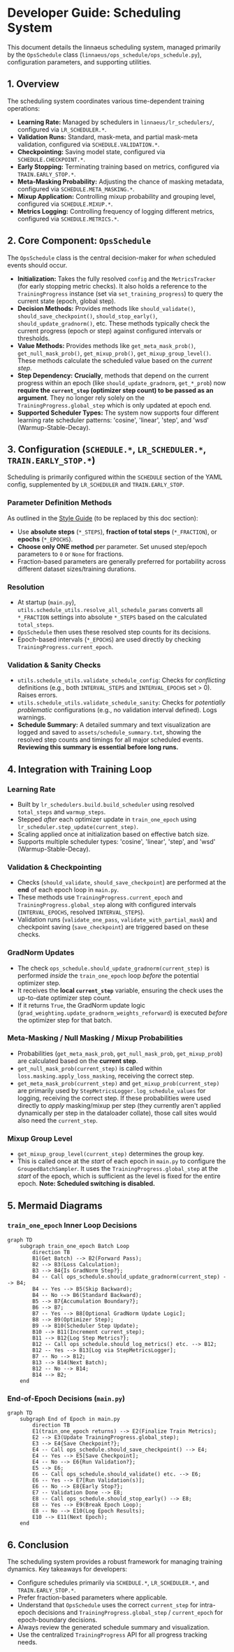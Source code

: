 # Developer Guide: Scheduling System

This document details the linnaeus scheduling system, managed primarily by the `OpsSchedule` class (`linnaeus/ops_schedule/ops_schedule.py`), configuration parameters, and supporting utilities.

## 1. Overview

The scheduling system coordinates various time-dependent training operations:

-   **Learning Rate:** Managed by schedulers in `linnaeus/lr_schedulers/`, configured via `LR_SCHEDULER.*`.
-   **Validation Runs:** Standard, mask-meta, and partial mask-meta validation, configured via `SCHEDULE.VALIDATION.*`.
-   **Checkpointing:** Saving model state, configured via `SCHEDULE.CHECKPOINT.*`.
-   **Early Stopping:** Terminating training based on metrics, configured via `TRAIN.EARLY_STOP.*`.
-   **Meta-Masking Probability:** Adjusting the chance of masking metadata, configured via `SCHEDULE.META_MASKING.*`.
-   **Mixup Application:** Controlling mixup probability and grouping level, configured via `SCHEDULE.MIXUP.*`.
-   **Metrics Logging:** Controlling frequency of logging different metrics, configured via `SCHEDULE.METRICS.*`.

## 2. Core Component: `OpsSchedule`

The `OpsSchedule` class is the central decision-maker for *when* scheduled events should occur.

-   **Initialization:** Takes the fully resolved `config` and the `MetricsTracker` (for early stopping metric checks). It also holds a reference to the `TrainingProgress` instance (set via `set_training_progress`) to query the current state (epoch, global step).
-   **Decision Methods:** Provides methods like `should_validate()`, `should_save_checkpoint()`, `should_stop_early()`, `should_update_gradnorm()`, etc. These methods typically check the current progress (epoch or step) against configured intervals or thresholds.
-   **Value Methods:** Provides methods like `get_meta_mask_prob()`, `get_null_mask_prob()`, `get_mixup_prob()`, `get_mixup_group_level()`. These methods calculate the scheduled value based on the *current step*.
-   **Step Dependency:** **Crucially**, methods that depend on the current progress within an epoch (like `should_update_gradnorm`, `get_*_prob`) now **require the `current_step` (optimizer step count) to be passed as an argument**. They no longer rely solely on the `TrainingProgress.global_step` which is only updated at epoch end.
-   **Supported Scheduler Types:** The system now supports four different learning rate scheduler patterns: 'cosine', 'linear', 'step', and 'wsd' (Warmup-Stable-Decay).

## 3. Configuration (`SCHEDULE.*`, `LR_SCHEDULER.*`, `TRAIN.EARLY_STOP.*`)

Scheduling is primarily configured within the `SCHEDULE` section of the YAML config, supplemented by `LR_SCHEDULER` and `TRAIN.EARLY_STOP`.

### Parameter Definition Methods

As outlined in the [Style Guide](./style_guides/schedule_parameters.md) (to be replaced by this doc section):

-   Use **absolute steps** (`*_STEPS`), **fraction of total steps** (`*_FRACTION`), or **epochs** (`*_EPOCHS`).
-   **Choose only ONE method** per parameter. Set unused step/epoch parameters to `0` or `None` for fractions.
-   Fraction-based parameters are generally preferred for portability across different dataset sizes/training durations.

### Resolution

-   At startup (`main.py`), `utils.schedule_utils.resolve_all_schedule_params` converts all `*_FRACTION` settings into absolute `*_STEPS` based on the calculated `total_steps`.
-   `OpsSchedule` then uses these resolved step counts for its decisions.
-   Epoch-based intervals (`*_EPOCHS`) are used directly by checking `TrainingProgress.current_epoch`.

### Validation & Sanity Checks

-   `utils.schedule_utils.validate_schedule_config`: Checks for *conflicting* definitions (e.g., both `INTERVAL_STEPS` and `INTERVAL_EPOCHS` set > 0). Raises errors.
-   `utils.schedule_utils.validate_schedule_sanity`: Checks for *potentially problematic* configurations (e.g., no validation interval defined). Logs warnings.
-   **Schedule Summary:** A detailed summary and text visualization are logged and saved to `assets/schedule_summary.txt`, showing the resolved step counts and timings for all major scheduled events. **Reviewing this summary is essential before long runs.**

## 4. Integration with Training Loop

### Learning Rate

-   Built by `lr_schedulers.build.build_scheduler` using resolved `total_steps` and `warmup_steps`.
-   Stepped *after* each optimizer update in `train_one_epoch` using `lr_scheduler.step_update(current_step)`.
-   Scaling applied once at initialization based on effective batch size.
-   Supports multiple scheduler types: 'cosine', 'linear', 'step', and 'wsd' (Warmup-Stable-Decay).

### Validation & Checkpointing

-   Checks (`should_validate`, `should_save_checkpoint`) are performed at the **end** of each epoch loop in `main.py`.
-   These methods use `TrainingProgress.current_epoch` and `TrainingProgress.global_step` along with configured intervals (`INTERVAL_EPOCHS`, resolved `INTERVAL_STEPS`).
-   Validation runs (`validate_one_pass`, `validate_with_partial_mask`) and checkpoint saving (`save_checkpoint`) are triggered based on these checks.

### GradNorm Updates

-   The check `ops_schedule.should_update_gradnorm(current_step)` is performed *inside* the `train_one_epoch` loop *before* the potential optimizer step.
-   It receives the **local `current_step`** variable, ensuring the check uses the up-to-date optimizer step count.
-   If it returns `True`, the GradNorm update logic (`grad_weighting.update_gradnorm_weights_reforward`) is executed *before* the optimizer step for that batch.

### Meta-Masking / Null Masking / Mixup Probabilities

-   Probabilities (`get_meta_mask_prob`, `get_null_mask_prob`, `get_mixup_prob`) are calculated based on the **current step**.
-   `get_null_mask_prob(current_step)` is called within `loss.masking.apply_loss_masking`, receiving the correct step.
-   `get_meta_mask_prob(current_step)` and `get_mixup_prob(current_step)` are primarily used by `StepMetricsLogger.log_schedule_values` for logging, receiving the correct step. If these probabilities were used directly to *apply* masking/mixup per step (they currently aren't applied dynamically per step in the dataloader collate), those call sites would also need the `current_step`.

### Mixup Group Level

-   `get_mixup_group_level(current_step)` determines the group key.
-   This is called once at the *start* of each epoch in `main.py` to configure the `GroupedBatchSampler`. It uses the `TrainingProgress.global_step` at the *start* of the epoch, which is sufficient as the level is fixed for the entire epoch. **Note: Scheduled switching is disabled.**

## 5. Mermaid Diagrams

### `train_one_epoch` Inner Loop Decisions

```mermaid
graph TD
    subgraph train_one_epoch Batch Loop
        direction TB
        B1(Get Batch) --> B2(Forward Pass);
        B2 --> B3(Loss Calculation);
        B3 --> B4{Is GradNorm Step?};
        B4 -- Call ops_schedule.should_update_gradnorm(current_step) --> B4;
        B4 -- Yes --> B5(Skip Backward);
        B4 -- No --> B6(Standard Backward);
        B5 --> B7{Accumulation Boundary?};
        B6 --> B7;
        B7 -- Yes --> B8[Optional GradNorm Update Logic];
        B8 --> B9(Optimizer Step);
        B9 --> B10(Scheduler Step Update);
        B10 --> B11(Increment current_step);
        B11 --> B12{Log Step Metrics?};
        B12 -- Call ops_schedule.should_log_metrics() etc. --> B12;
        B12 -- Yes --> B13[Log via StepMetricsLogger];
        B7 -- No --> B12;
        B13 --> B14(Next Batch);
        B12 -- No --> B14;
        B14 --> B2;
    end
```

### End-of-Epoch Decisions (`main.py`)

```mermaid
graph TD
    subgraph End of Epoch in main.py
        direction TB
        E1(train_one_epoch returns) --> E2(Finalize Train Metrics);
        E2 --> E3(Update TrainingProgress.global_step);
        E3 --> E4{Save Checkpoint?};
        E4 -- Call ops_schedule.should_save_checkpoint() --> E4;
        E4 -- Yes --> E5[Save Checkpoint];
        E4 -- No --> E6{Run Validation?};
        E5 --> E6;
        E6 -- Call ops_schedule.should_validate() etc. --> E6;
        E6 -- Yes --> E7[Run Validation(s)];
        E6 -- No --> E8{Early Stop?};
        E7 -- Validation Done --> E8;
        E8 -- Call ops_schedule.should_stop_early() --> E8;
        E8 -- Yes --> E9(Break Epoch Loop);
        E8 -- No --> E10(Log Epoch Results);
        E10 --> E11(Next Epoch);
    end

```

## 6. Conclusion

The scheduling system provides a robust framework for managing training dynamics. Key takeaways for developers:

-   Configure schedules primarily via `SCHEDULE.*`, `LR_SCHEDULER.*`, and `TRAIN.EARLY_STOP.*`.
-   Prefer fraction-based parameters where applicable.
-   Understand that `OpsSchedule` uses the correct `current_step` for intra-epoch decisions and `TrainingProgress.global_step` / `current_epoch` for epoch-boundary decisions.
-   Always review the generated schedule summary and visualization.
-   Use the centralized `TrainingProgress` API for all progress tracking needs.
